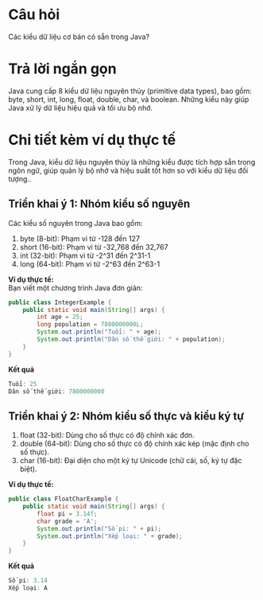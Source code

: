 # Câu hỏi
Các kiểu dữ liệu cơ bản có sẵn trong Java?

# Trả lời ngắn gọn  
Java cung cấp 8 kiểu dữ liệu nguyên thủy (primitive data types), bao gồm: byte, short, int, long, float, double, char, và boolean. Những kiểu này giúp Java xử lý dữ liệu hiệu quả và tối ưu bộ nhớ.

# Chi tiết kèm ví dụ thực tế  
Trong Java, kiểu dữ liệu nguyên thủy là những kiểu được tích hợp sẵn trong ngôn ngữ, giúp quản lý bộ nhớ và hiệu suất tốt hơn so với kiểu dữ liệu đối tượng..

## Triển khai ý 1: Nhóm kiểu số nguyên 
Các kiểu số nguyên trong Java bao gồm:
1. byte (8-bit): Phạm vi từ -128 đến 127
2. short (16-bit): Phạm vi từ -32,768 đến 32,767
3. int (32-bit): Phạm vi từ -2^31 đến 2^31-1
4. long (64-bit): Phạm vi từ -2^63 đến 2^63-1
 
**Ví dụ thực tế:**  
Bạn viết một chương trình Java đơn giản:  
```java
public class IntegerExample {
    public static void main(String[] args) {
        int age = 25;
        long population = 7800000000L;
        System.out.println("Tuổi: " + age);
        System.out.println("Dân số thế giới: " + population);
    }
}
```  
**Kết quả**
```java
Tuổi: 25  
Dân số thế giới: 7800000000  

```

## Triển khai ý 2: Nhóm kiểu số thực và kiểu ký tự 
1.	float (32-bit): Dùng cho số thực có độ chính xác đơn.
2.	double (64-bit): Dùng cho số thực có độ chính xác kép (mặc định cho số thực).
3.	char (16-bit): Đại diện cho một ký tự Unicode (chữ cái, số, ký tự đặc biệt).
 
**Ví dụ thực tế:**  
```java
public class FloatCharExample {
    public static void main(String[] args) {
        float pi = 3.14f;
        char grade = 'A';
        System.out.println("Số pi: " + pi);
        System.out.println("Xếp loại: " + grade);
    }
}
```
**Kết quả**
```java
Số pi: 3.14  
Xếp loại: A  
```

